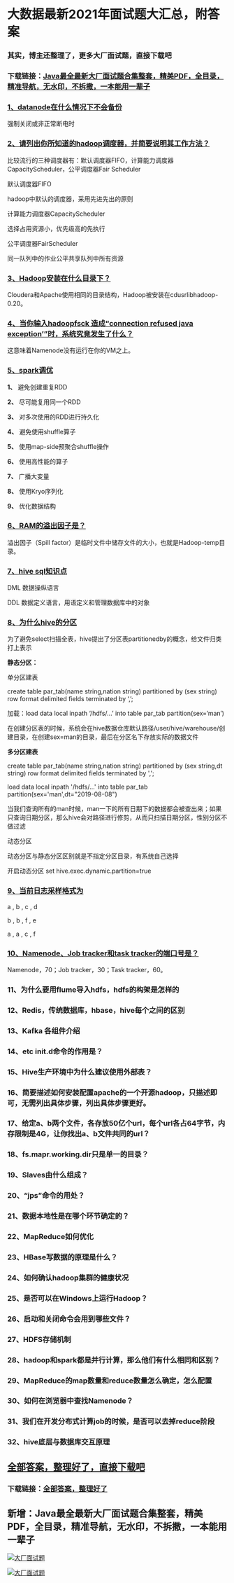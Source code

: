 # 大数据最新2021年面试题大汇总，附答案

### 其实，博主还整理了，更多大厂面试题，直接下载吧

### 下载链接：[Java最全最新大厂面试题合集整套，精美PDF，全目录，精准导航，无水印，不拆撒，一本能用一辈子](https://github.com/liantengda/JavaEngineerBooks/blob/master/docs/index.md)



### [1、datanode在什么情况下不会备份](https://github.com/liantengda/JavaEngineerBooks/blob/master/docs/大数据/大数据最新2021年面试题大汇总，附答案.md#1datanode在什么情况下不会备份)  


强制关闭或非正常断电时


### [2、请列出你所知道的hadoop调度器，并简要说明其工作方法？](https://github.com/liantengda/JavaEngineerBooks/blob/master/docs/大数据/大数据最新2021年面试题大汇总，附答案.md#2请列出你所知道的hadoop调度器并简要说明其工作方法)  


比较流行的三种调度器有：默认调度器FIFO，计算能力调度器CapacityScheduler，公平调度器Fair Scheduler

默认调度器FIFO

hadoop中默认的调度器，采用先进先出的原则

计算能力调度器CapacityScheduler

选择占用资源小，优先级高的先执行

公平调度器FairScheduler

同一队列中的作业公平共享队列中所有资源


### [3、Hadoop安装在什么目录下？](https://github.com/liantengda/JavaEngineerBooks/blob/master/docs/大数据/大数据最新2021年面试题大汇总，附答案.md#3hadoop安装在什么目录下)  


Cloudera和Apache使用相同的目录结构，Hadoop被安装在cdusrlibhadoop-0.20。


### [4、当你输入hadoopfsck 造成“connection refused java exception’”时，系统究竟发生了什么？](https://github.com/liantengda/JavaEngineerBooks/blob/master/docs/大数据/大数据最新2021年面试题大汇总，附答案.md#4当你输入hadoopfsck-造成“connection-refused-java-exception’时系统究竟发生了什么)  


这意味着Namenode没有运行在你的VM之上。


### [5、spark调优](https://github.com/liantengda/JavaEngineerBooks/blob/master/docs/大数据/大数据最新2021年面试题大汇总，附答案.md#5spark调优)  


**1、** 避免创建重复RDD

**2、** 尽可能复用同一个RDD

**3、** 对多次使用的RDD进行持久化

**4、** 避免使用shuffle算子

**5、** 使用map-side预聚合shuffle操作

**6、** 使用高性能的算子

**7、** 广播大变量

**8、** 使用Kryo序列化

**9、** 优化数据结构


### [6、RAM的溢出因子是？](https://github.com/liantengda/JavaEngineerBooks/blob/master/docs/大数据/大数据最新2021年面试题大汇总，附答案.md#6ram的溢出因子是)  


溢出因子（Spill factor）是临时文件中储存文件的大小，也就是Hadoop-temp目录。


### [7、hive sql知识点](https://github.com/liantengda/JavaEngineerBooks/blob/master/docs/大数据/大数据最新2021年面试题大汇总，附答案.md#7hive-sql知识点)  


DML 数据操纵语言

DDL 数据定义语言，用语定义和管理数据库中的对象


### [8、为什么hive的分区](https://github.com/liantengda/JavaEngineerBooks/blob/master/docs/大数据/大数据最新2021年面试题大汇总，附答案.md#8为什么hive的分区)  


为了避免select扫描全表，hive提出了分区表partitionedby的概念，给文件归类打上表示

**静态分区：**

单分区建表

create table par_tab(name string,nation string) partitioned by (sex string) row format delimited fields terminated by ‘,’;

加载：load data local inpath ‘/hdfs/…’ into table par_tab partition(sex=‘man’)

在创建分区表的时候，系统会在hive数据仓库默认路径/user/hive/warehouse/创建目录，在创建sex=man的目录，最后在分区名下存放实际的数据文件

**多分区建表**

create table par_tab(name string,nation string) partitioned by (sex string,dt string) row format delimited fields terminated by ',';

load data local inpath '/hdfs/...' into table par_tab partition(sex='man',dt="2019-08-08")

当我们查询所有的man时候，man一下的所有日期下的数据都会被查出来；如果只查询日期分区，那么hive会对路径进行修剪，从而只扫描日期分区，性别分区不做过滤

动态分区

动态分区与静态分区区别就是不指定分区目录，有系统自己选择

开启动态分区 set hive.exec.dynamic.partition=true


### [9、当前日志采样格式为](https://github.com/liantengda/JavaEngineerBooks/blob/master/docs/大数据/大数据最新2021年面试题大汇总，附答案.md#9当前日志采样格式为)  


a , b , c , d

b , b , f , e

a , a , c , f


### [10、Namenode、Job tracker和task tracker的端口号是？](https://github.com/liantengda/JavaEngineerBooks/blob/master/docs/大数据/大数据最新2021年面试题大汇总，附答案.md#10namenodejob-tracker和task-tracker的端口号是)  


Namenode，70；Job tracker，30；Task tracker，60。


### 11、为什么要用flume导入hdfs，hdfs的构架是怎样的
### 12、Redis，传统数据库，hbase，hive每个之间的区别
### 13、Kafka 各组件介绍
### 14、etc init.d命令的作用是？
### 15、Hive生产环境中为什么建议使用外部表？
### 16、简要描述如何安装配置apache的一个开源hadoop，只描述即可，无需列出具体步骤，列出具体步骤更好。
### 17、给定a、b两个文件，各存放50亿个url，每个url各占64字节，内存限制是4G，让你找出a、b文件共同的url？
### 18、fs.mapr.working.dir只是单一的目录？
### 19、Slaves由什么组成？
### 20、“jps”命令的用处？
### 21、数据本地性是在哪个环节确定的？
### 22、MapReduce如何优化
### 23、HBase写数据的原理是什么？
### 24、如何确认hadoop集群的健康状况
### 25、是否可以在Windows上运行Hadoop？
### 26、启动和关闭命令会用到哪些文件？
### 27、HDFS存储机制
### 28、hadoop和spark都是并行计算，那么他们有什么相同和区别？
### 29、MapReduce的map数量和reduce数量怎么确定，怎么配置
### 30、如何在浏览器中查找Namenode？
### 31、我们在开发分布式计算job的时候，是否可以去掉reduce阶段
### 32、hive底层与数据库交互原理




## [全部答案，整理好了，直接下载吧](https://github.com/liantengda/JavaEngineerBooks/blob/master/docs/daan.md)

### 下载链接：[全部答案，整理好了](https://github.com/liantengda/JavaEngineerBooks/blob/master/docs/daan.md)




## 新增：Java最全最新大厂面试题合集整套，精美PDF，全目录，精准导航，无水印，不拆撒，一本能用一辈子

[![大厂面试题](http://shasengbufa.com/1.jpg "叶子创业记")](http://shasengbufa.com/wechat.jpg "叶子创业记")

[![大厂面试题](http://shasengbufa.com/wechat.jpg "叶子创业记")](http://shasengbufa.com/wechat.jpg "叶子创业记")
